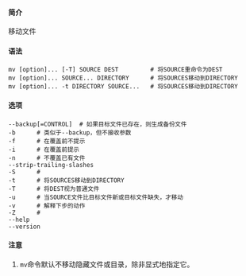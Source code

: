 #### 简介

移动文件

#### 语法

```
mv [option]... [-T] SOURCE DEST			# 将SOURCE重命令为DEST
mv [option]... SOURCE... DIRECTORY		# 将SOURCES移动到DIRECTORY
mv [option]... -t DIRECTORY SOURCE...	# 将SOURCES移动到DIRECTORY
```

#### 选项

```
--backup[=CONTROL]	# 如果目标文件已存在，则生成备份文件
-b		# 类似于--backup，但不接收参数
-f		# 在覆盖前不提示
-i		# 在覆盖前提示
-n		# 不覆盖已有文件
--strip-trailing-slashes
-S		# 
-t		# 将SOURCES移动到DIRECTORY
-T		# 将DEST视为普通文件
-u		# 当SOURCE文件比目标文件新或目标文件缺失，才移动
-v		# 解释下步的动作
-Z		# 
--help
--version
```

#### 注意

1. `mv`命令默认不移动隐藏文件或目录，除非显式地指定它。
